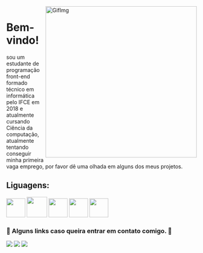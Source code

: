 <img src="https://i.imgur.com/Ih3tQe9.gif" min-width="400px" max-width="400px" width="400px" align="right" alt="GifImg" >

<h1>Bem-vindo! </h1>
<p align="left"> 
  sou um estudante de programação front-end formado técnico em informática pelo IFCE em 2018 e atualmente cursando Ciência da computação, atualmente tentando conseguir minha primeira vaga emprego, por favor dê uma olhada em alguns dos meus projetos.
</p>

<h2 align="left" >
   Liguagens: 
</h2>
<div align="left">
<img src='https://cdn.worldvectorlogo.com/logos/javascript-1.svg' height="50px" />
<img src='https://logospng.org/download/css-3/logo-css-3-1024.png' height="54px" />
<img src='https://logodownload.org/wp-content/uploads/2016/10/html5-logo-10.png' height="50px" />
<img src='https://upload.wikimedia.org/wikipedia/commons/thumb/a/a7/React-icon.svg/1200px-React-icon.svg.png' height="50px" />
<img src='https://upload.wikimedia.org/wikipedia/commons/thumb/9/95/Vue.js_Logo_2.svg/1200px-Vue.js_Logo_2.svg.png' height="50px" />
</div>

<h3 align="left">
  📧 Alguns links caso queira entrar em contato comigo. 📧
</h3>

<p align="left">
  <a href="mailto:gabrielrm00220@gmail.com" alt="Gmail">
  <img src="https://img.shields.io/badge/-Gmail-FF0000?style=flat-square&labelColor=FF0000&logo=gmail&logoColor=white&link=gabrielrm00220@gmail.com" /></a>

  <a href="https://www.linkedin.com/feed/" alt="Linkedin">
  <img src="https://img.shields.io/badge/-Linkedin-0e76a8?style=flat-square&logo=Linkedin&logoColor=white&link=https://www.linkedin.com/feed/" /></a>

  <a href="https://wa.me/+558537873084" alt="WhatsApp">
  <img src="https://img.shields.io/badge/-WhatsApp-25d366?style=flat-square&labelColor=25d366&logo=whatsapp&logoColor=white&link=https://wa.me/+558537873084P"/></a>

